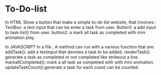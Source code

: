 # To-Do-list

In HTML
 Show a button that make a simple to-do list website,
that involves :
TextBox: a text input that can be enter a task from user.
Button1: a add input to task-list() from user.
button2: a mark all task as completed with mini animation play.

In JAVASCRIPT
 In a file , A method can run with a various function that are:
  addTask(): add a textinput that denotes a task to be added.
  renderTask(): generate a task as completed or not completed like strikeout a line. 
  markallCompleted(): mark a all task as completed with with mini animation.
  updateTaskCount():generate a task for each count can be counted.
